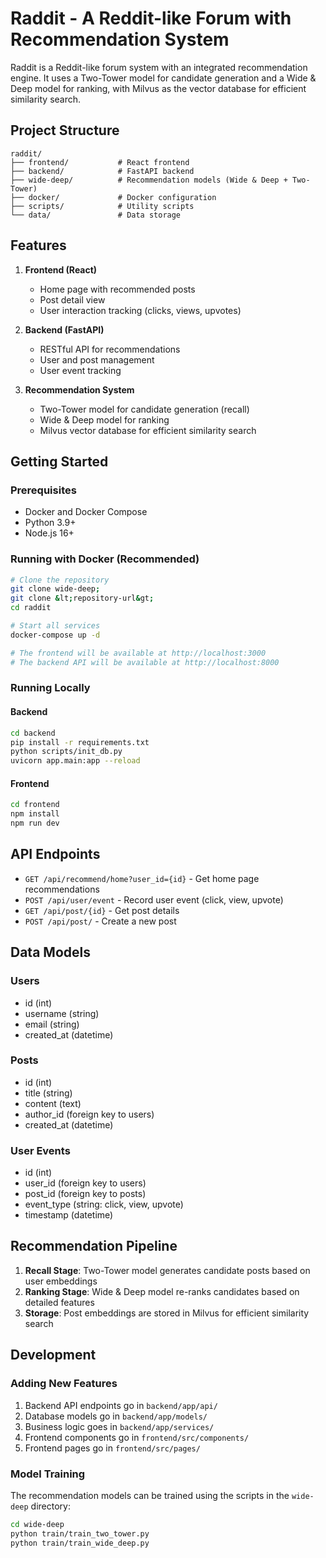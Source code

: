 # Raddit - A Reddit-like Forum with Recommendation System

Raddit is a Reddit-like forum system with an integrated recommendation engine. It uses a Two-Tower model for candidate generation and a Wide & Deep model for ranking, with Milvus as the vector database for efficient similarity search.

## Project Structure

```
raddit/
├── frontend/           # React frontend
├── backend/            # FastAPI backend
├── wide-deep/          # Recommendation models (Wide & Deep + Two-Tower)
├── docker/             # Docker configuration
├── scripts/            # Utility scripts
└── data/               # Data storage
```

## Features

1. **Frontend (React)**
   - Home page with recommended posts
   - Post detail view
   - User interaction tracking (clicks, views, upvotes)

2. **Backend (FastAPI)**
   - RESTful API for recommendations
   - User and post management
   - User event tracking

3. **Recommendation System**
   - Two-Tower model for candidate generation (recall)
   - Wide & Deep model for ranking
   - Milvus vector database for efficient similarity search

## Getting Started

### Prerequisites

- Docker and Docker Compose
- Python 3.9+
- Node.js 16+

### Running with Docker (Recommended)

```bash
# Clone the repository
git clone wide-deep;
git clone &lt;repository-url&gt;
cd raddit

# Start all services
docker-compose up -d

# The frontend will be available at http://localhost:3000
# The backend API will be available at http://localhost:8000
```

### Running Locally

#### Backend

```bash
cd backend
pip install -r requirements.txt
python scripts/init_db.py
uvicorn app.main:app --reload
```

#### Frontend

```bash
cd frontend
npm install
npm run dev
```

## API Endpoints

- `GET /api/recommend/home?user_id={id}` - Get home page recommendations
- `POST /api/user/event` - Record user event (click, view, upvote)
- `GET /api/post/{id}` - Get post details
- `POST /api/post/` - Create a new post

## Data Models

### Users
- id (int)
- username (string)
- email (string)
- created_at (datetime)

### Posts
- id (int)
- title (string)
- content (text)
- author_id (foreign key to users)
- created_at (datetime)

### User Events
- id (int)
- user_id (foreign key to users)
- post_id (foreign key to posts)
- event_type (string: click, view, upvote)
- timestamp (datetime)

## Recommendation Pipeline

1. **Recall Stage**: Two-Tower model generates candidate posts based on user embeddings
2. **Ranking Stage**: Wide & Deep model re-ranks candidates based on detailed features
3. **Storage**: Post embeddings are stored in Milvus for efficient similarity search

## Development

### Adding New Features

1. Backend API endpoints go in `backend/app/api/`
2. Database models go in `backend/app/models/`
3. Business logic goes in `backend/app/services/`
4. Frontend components go in `frontend/src/components/`
5. Frontend pages go in `frontend/src/pages/`

### Model Training

The recommendation models can be trained using the scripts in the `wide-deep` directory:

```bash
cd wide-deep
python train/train_two_tower.py
python train/train_wide_deep.py
```